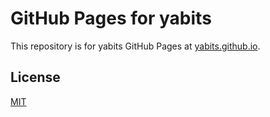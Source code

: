 # GitHub Pages for yabits

This repository is for yabits GitHub Pages at 
[yabits.github.io](https://yabits.github.io).

## License

[MIT](https://github.com/yabits/yabits.github.io/blob/master/LICENSE)
